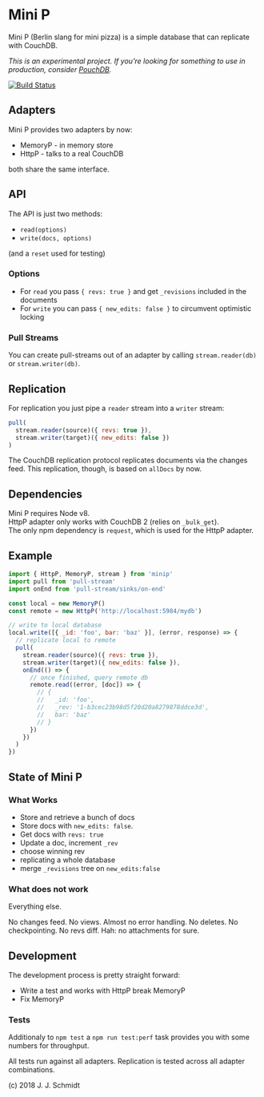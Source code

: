 # Mini P
Mini P (Berlin slang for mini pizza) is a simple database that can replicate
with CouchDB.

_This is an experimental project. If you're looking for something to use in
production, consider [PouchDB](https://pouchdb.com/)._

[![Build Status](https://travis-ci.org/jo/minip.svg?branch=master)](https://travis-ci.org/jo/minip)

## Adapters
Mini P provides two adapters by now:

* MemoryP - in memory store
* HttpP - talks to a real CouchDB

both share the same interface.

## API
The API is just two methods:

* `read(options)`
* `write(docs, options)`

(and a `reset` used for testing)

### Options
* For `read` you pass `{ revs: true }` and get `_revisions` included in the documents
* For `write` you can pass `{ new_edits: false }` to circumvent optimistic locking

### Pull Streams
You can create pull-streams out of an adapter by calling `stream.reader(db)` or
`stream.writer(db)`.


## Replication
For replication you just pipe a `reader` stream into a `writer` stream:

```js
pull(
  stream.reader(source)({ revs: true }),
  stream.writer(target)({ new_edits: false })
)
```

The CouchDB replication protocol replicates documents via the changes feed.
This replication, though, is based on `allDocs` by now.

## Dependencies
Mini P requires Node v8.  
HttpP adapter only works with CouchDB 2 (relies on `_bulk_get`).  
The only npm dependency is `request`, which is used for the HttpP adapter.

## Example
```js
import { HttpP, MemoryP, stream } from 'minip'
import pull from 'pull-stream'
import onEnd from 'pull-stream/sinks/on-end'

const local = new MemoryP()
const remote = new HttpP('http://localhost:5984/mydb')

// write to local database
local.write([{ _id: 'foo', bar: 'baz' }], (error, response) => {
  // replicate local to remote
  pull(
    stream.reader(source)({ revs: true }),
    stream.writer(target)({ new_edits: false }),
    onEnd(() => {
      // once finished, query remote db
      remote.read((error, [doc]) => {
        // {
        //   _id: 'foo',
        //   _rev: '1-b3cec23b98d5f20d20a8279878ddce3d',
        //   bar: 'baz'
        // }
      })
    })
  )
})
```

## State of Mini P
### What Works
* Store and retrieve a bunch of docs
* Store docs with `new_edits: false`.
* Get docs with `revs: true`
* Update a doc, increment `_rev`
* choose winning rev
* replicating a whole database
* merge `_revisions` tree on `new_edits:false`

### What does not work
Everything else.

No changes feed. No views. Almost no error handling. No deletes. No
checkpointing. No revs diff. Hah: no attachments for sure.

## Development
The development process is pretty straight forward:
* Write a test and works with HttpP break MemoryP
* Fix MemoryP

### Tests
Additionaly to `npm test` a `npm run test:perf` task provides you with some
numbers for throughput.

All tests run against all adapters. Replication is tested across all adapter
combinations.


(c) 2018 J. J. Schmidt
